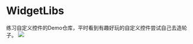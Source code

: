 # WidgetLibs
练习自定义控件的Demo仓库，平时看到有趣好玩的自定义控件尝试自己去造轮子。
![]("https://wx3.sinaimg.cn/mw690/9e5447c2gy1glm81it1tug20cg0qohdy.gif")

